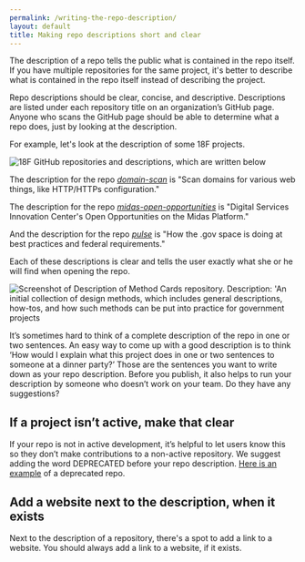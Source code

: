 ```yaml
---
permalink: /writing-the-repo-description/
layout: default
title: Making repo descriptions short and clear
---
```


The description of a repo tells the public what is contained in the repo itself. If you have multiple repositories for the same project, it's better to describe what is contained in the repo itself instead of describing the project.

Repo descriptions should be clear, concise, and descriptive. Descriptions are listed under each repository title on an organization’s GitHub page. Anyone who scans the GitHub page should be able to determine what a repo does, just by looking at the description.

For example, let's look at the description of some 18F projects.

<img src="{{site.baseurl}}/images/descriptions-on-github.png" alt="18F GitHub repositories and descriptions, which are written below">

The description for the repo [*domain-scan*](https://github.com/18F/domain-scan) is "Scan domains for various web things, like HTTP/HTTPs configuration."

The description for the repo [*midas-open-opportunities*](https://github.com/18F/midas-open-opportunities) is "Digital Services Innovation Center's Open Opportunities on the Midas Platform."

And the description for the repo [*pulse*](https://github.com/18F/pulse) is "How the .gov space is doing at best practices and federal requirements."

Each of these descriptions is clear and tells the user exactly what she or he will find when opening the repo.

<img src="{{site.baseurl}}/images/method-cards-description.png" alt="Screenshot of Description of Method Cards repository. Description: 'An initial collection of design methods, which includes general descriptions, how-tos, and how such methods can be put into practice for government projects">

It’s sometimes hard to think of a complete description of the repo in one or two sentences. An easy way to come up with a good description is to think ‘How would I explain what this project does in one or two sentences to someone at a dinner party?’ Those are the sentences you want to write down as your repo description. Before you publish, it also helps to run your description by someone who doesn’t work on your team. Do they have any suggestions?

## If a project isn’t active, make that clear

If your repo is not in active development, it’s helpful to let users know this so they don’t make contributions to a non-active repository. We suggest adding the word DEPRECATED before your repo description. [Here is an example](https://github.com/18F/Mario) of a deprecated repo.

## Add a website next to the description, when it exists

Next to the description of a repository, there's a spot to add a link to a website. You should always add a link to a website, if it exists. 


